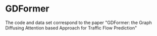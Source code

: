 # GDFormer
The code and data set correspond to the paper "GDFormer: the Graph Diffusing Attention based Approach for Traffic Flow Prediction"

